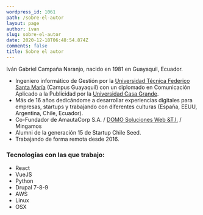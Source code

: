 ```yaml
---
wordpress_id: 1061
path: /sobre-el-autor
layout: page
author: ivan
slug: sobre-el-autor
date: 2020-12-18T06:48:54.874Z
comments: false
title: Sobre el autor
---
```

Iván Gabriel Campaña Naranjo, nacido en 1981 en Guayaquil, Ecuador.

* Ingeniero informático de Gestión por la [Universidad Técnica Federico Santa María](https://www.usm.cl/) (Campus Guayaquil) con un diplomado en Comunicación Aplicado a la Publicidad por la [Universidad Casa Grande](https://www.casagrande.edu.ec/).
* Más de 16 años dedicándome a desarrollar experiencias digitales para empresas, startups y trabajando con diferentes culturas (España, EEUU, Argentina, Chile, Ecuador).
* Co-Fundador de AmautaCorp S.A. / [DOMO Soluciones Web &T.I.](https://domo.ec/) / Mingamos
* Alumni de la generación 15 de Startup Chile Seed.
* Trabajando de forma remota desde 2016.

### Tecnologías con las que trabajo:

* React
* VueJS
* Python
* Drupal 7-8-9
* AWS
* Linux
* OSX